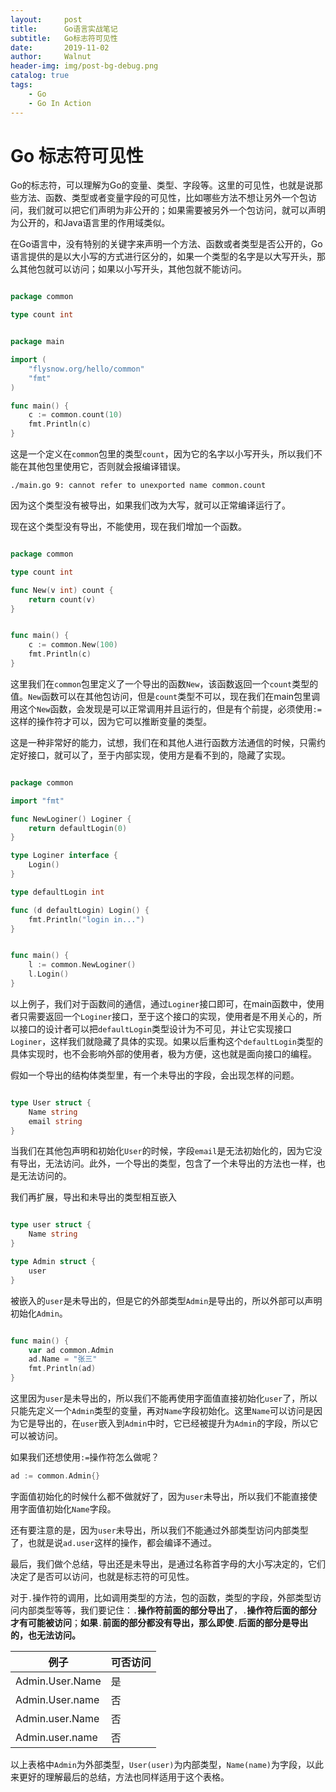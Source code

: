 ```yaml
---
layout:     post
title:      Go语言实战笔记
subtitle:   Go标志符可见性
date:       2019-11-02
author:     Walnut
header-img: img/post-bg-debug.png
catalog: true
tags:
    - Go
    - Go In Action
---
```


# Go 标志符可见性

Go的标志符，可以理解为Go的变量、类型、字段等。这里的可见性，也就是说那些方法、函数、类型或者变量字段的可见性，比如哪些方法不想让另外一个包访问，我们就可以把它们声明为非公开的；如果需要被另外一个包访问，就可以声明为公开的，和Java语言里的作用域类似。

在Go语言中，没有特别的关键字来声明一个方法、函数或者类型是否公开的，Go语言提供的是以大小写的方式进行区分的，如果一个类型的名字是以大写开头，那么其他包就可以访问；如果以小写开头，其他包就不能访问。

```go

package common

type count int

```

```go

package main

import (
    "flysnow.org/hello/common"
    "fmt"
)

func main() {
    c := common.count(10)
    fmt.Println(c)
}

```

这是一个定义在`common`包里的类型`count`，因为它的名字以小写开头，所以我们不能在其他包里使用它，否则就会报编译错误。

```text
./main.go 9: cannot refer to unexported name common.count
```

因为这个类型没有被导出，如果我们改为大写，就可以正常编译运行了。

现在这个类型没有导出，不能使用，现在我们增加一个函数。

```go

package common

type count int

func New(v int) count {
    return count(v)
}

```

```go

func main() {
    c := common.New(100)
    fmt.Println(c)
}

```

这里我们在`common`包里定义了一个导出的函数`New`，该函数返回一个`count`类型的值。`New`函数可以在其他包访问，但是`count`类型不可以，现在我们在main包里调用这个`New`函数，会发现是可以正常调用并且运行的，但是有个前提，必须使用`:=`这样的操作符才可以，因为它可以推断变量的类型。

这是一种非常好的能力，试想，我们在和其他人进行函数方法通信的时候，只需约定好接口，就可以了，至于内部实现，使用方是看不到的，隐藏了实现。

```go

package common

import "fmt"

func NewLoginer() Loginer {
    return defaultLogin(0)
}

type Loginer interface {
    Login()
}

type defaultLogin int

func (d defaultLogin) Login() {
    fmt.Println("login in...")
}

```

```go

func main() {
    l := common.NewLoginer()
    l.Login()
}

```

以上例子，我们对于函数间的通信，通过`Loginer`接口即可，在main函数中，使用者只需要返回一个`Loginer`接口，至于这个接口的实现，使用者是不用关心的，所以接口的设计者可以把`defaultLogin`类型设计为不可见，并让它实现接口`Loginer`，这样我们就隐藏了具体的实现。如果以后重构这个`defaultLogin`类型的具体实现时，也不会影响外部的使用者，极为方便，这也就是面向接口的编程。

假如一个导出的结构体类型里，有一个未导出的字段，会出现怎样的问题。

```go

type User struct {
    Name string
    email string
}

```

当我们在其他包声明和初始化`User`的时候，字段`email`是无法初始化的，因为它没有导出，无法访问。此外，一个导出的类型，包含了一个未导出的方法也一样，也是无法访问的。

我们再扩展，导出和未导出的类型相互嵌入

```go

type user struct {
    Name string
}

type Admin struct {
    user
}

```

被嵌入的`user`是未导出的，但是它的外部类型`Admin`是导出的，所以外部可以声明初始化`Admin`。

```go

func main() {
    var ad common.Admin
    ad.Name = "张三"
    fmt.Println(ad)
}

```

这里因为`user`是未导出的，所以我们不能再使用字面值直接初始化`user`了，所以只能先定义一个`Admin`类型的变量，再对`Name`字段初始化。这里`Name`可以访问是因为它是导出的，在`user`嵌入到`Admin`中时，它已经被提升为`Admin`的字段，所以它可以被访问。

如果我们还想使用`:=`操作符怎么做呢？

```go
ad := common.Admin{}
```

字面值初始化的时候什么都不做就好了，因为`user`未导出，所以我们不能直接使用字面值初始化`Name`字段。

还有要注意的是，因为`user`未导出，所以我们不能通过外部类型访问内部类型了，也就是说`ad.user`这样的操作，都会编译不通过。

最后，我们做个总结，导出还是未导出，是通过名称首字母的大小写决定的，它们决定了是否可以访问，也就是标志符的可见性。

对于`.`操作符的调用，比如调用类型的方法，包的函数，类型的字段，外部类型访问内部类型等等，我们要记住：`.`**操作符前面的部分导出了**，`.`**操作符后面的部分才有可能被访问**；**如果**`.`**前面的部分都没有导出，那么即使**`.`**后面的部分是导出的，也无法访问。**

例子 | 可否访问
------------ | -------------
Admin.User.Name  | 是
Admin.User.name | 否
Admin.user.Name | 否
Admin.user.name | 否

以上表格中`Admin`为外部类型，`User(user)`为内部类型，`Name(name)`为字段，以此来更好的理解最后的总结，方法也同样适用于这个表格。
